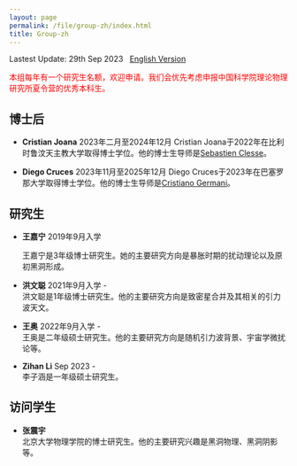 ```yaml
---
layout: page
permalink: /file/group-zh/index.html
title: Group-zh
---
```


Lastest Update: 29th Sep 2023   [English Version](https://stonepi.github.io/group/)

<span style="color:red;">本组每年有一个研究生名额，欢迎申请。我们会优先考虑申报中国科学院理论物理研究所夏令营的优秀本科生。</span>

## 博士后

- **Cristian Joana** 2023年二月至2024年12月 
  Cristian Joana于2022年在比利时鲁汶天主教大学取得博士学位。他的博士生导师是[Sebastien Clesse](https://sebclesse.wixsite.com/clesse)。

- **Diego Cruces** 2023年11月至2025年12月
  Diego Cruces于2023年在巴塞罗那大学取得博士学位。他的博士生导师是[Cristiano Germani](https://icc.ub.edu/people/379)。

## 研究生

- **王嘉宁** 2019年9月入学
  
  王嘉宁是3年级博士研究生。她的主要研究方向是暴胀时期的扰动理论以及原初黑洞形成。

- **洪文聪** 2021年9月入学 -  
  洪文聪是1年级博士研究生。他的主要研究方向是致密星合并及其相关的引力波天文。

- **王奥** 2022年9月入学 -  
  王奥是二年级硕士研究生。他的主要研究方向是随机引力波背景、宇宙学微扰论等。

- **Zihan Li** Sep 2023 -  
  李子涵是一年级硕士研究生。

## 访问学生

- **张震宇**  
  北京大学物理学院的博士研究生。他的主要研究兴趣是黑洞物理、黑洞阴影等。
